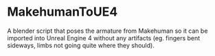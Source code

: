 # MakehumanToUE4
A blender script that poses the armature from Makehuman so it can be imported into Unreal Engine 4 without any artifacts (eg. fingers bent sideways, limbs not going quite where they should).
